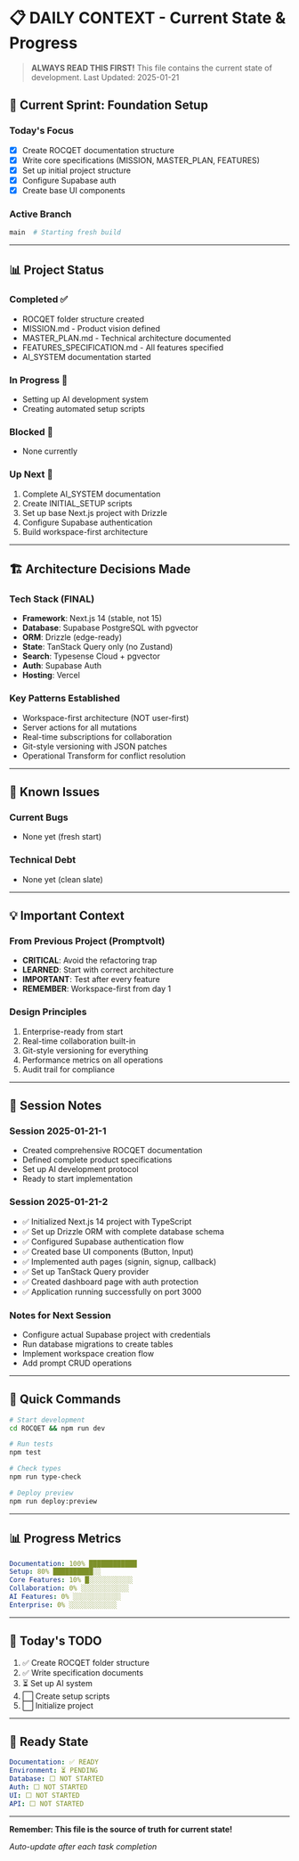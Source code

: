 # 📋 DAILY CONTEXT - Current State & Progress

> **ALWAYS READ THIS FIRST!** This file contains the current state of development.
> Last Updated: 2025-01-21

## 🎯 Current Sprint: Foundation Setup

### Today's Focus
- [x] Create ROCQET documentation structure
- [x] Write core specifications (MISSION, MASTER_PLAN, FEATURES)
- [x] Set up initial project structure
- [x] Configure Supabase auth
- [x] Create base UI components

### Active Branch
```bash
main  # Starting fresh build
```

---

## 📊 Project Status

### Completed ✅
- ROCQET folder structure created
- MISSION.md - Product vision defined
- MASTER_PLAN.md - Technical architecture documented
- FEATURES_SPECIFICATION.md - All features specified
- AI_SYSTEM documentation started

### In Progress 🔄
- Setting up AI development system
- Creating automated setup scripts

### Blocked 🚫
- None currently

### Up Next 📅
1. Complete AI_SYSTEM documentation
2. Create INITIAL_SETUP scripts
3. Set up base Next.js project with Drizzle
4. Configure Supabase authentication
5. Build workspace-first architecture

---

## 🏗️ Architecture Decisions Made

### Tech Stack (FINAL)
- **Framework**: Next.js 14 (stable, not 15)
- **Database**: Supabase PostgreSQL with pgvector
- **ORM**: Drizzle (edge-ready)
- **State**: TanStack Query only (no Zustand)
- **Search**: Typesense Cloud + pgvector
- **Auth**: Supabase Auth
- **Hosting**: Vercel

### Key Patterns Established
- Workspace-first architecture (NOT user-first)
- Server actions for all mutations
- Real-time subscriptions for collaboration
- Git-style versioning with JSON patches
- Operational Transform for conflict resolution

---

## 🐛 Known Issues

### Current Bugs
- None yet (fresh start)

### Technical Debt
- None yet (clean slate)

---

## 💡 Important Context

### From Previous Project (Promptvolt)
- **CRITICAL**: Avoid the refactoring trap
- **LEARNED**: Start with correct architecture
- **IMPORTANT**: Test after every feature
- **REMEMBER**: Workspace-first from day 1

### Design Principles
1. Enterprise-ready from start
2. Real-time collaboration built-in
3. Git-style versioning for everything
4. Performance metrics on all operations
5. Audit trail for compliance

---

## 📝 Session Notes

### Session 2025-01-21-1
- Created comprehensive ROCQET documentation
- Defined complete product specifications
- Set up AI development protocol
- Ready to start implementation

### Session 2025-01-21-2
- ✅ Initialized Next.js 14 project with TypeScript
- ✅ Set up Drizzle ORM with complete database schema
- ✅ Configured Supabase authentication flow
- ✅ Created base UI components (Button, Input)
- ✅ Implemented auth pages (signin, signup, callback)
- ✅ Set up TanStack Query provider
- ✅ Created dashboard page with auth protection
- ✅ Application running successfully on port 3000

### Notes for Next Session
- Configure actual Supabase project with credentials
- Run database migrations to create tables
- Implement workspace creation flow
- Add prompt CRUD operations

---

## 🔗 Quick Commands

```bash
# Start development
cd ROCQET && npm run dev

# Run tests
npm test

# Check types
npm run type-check

# Deploy preview
npm run deploy:preview
```

---

## 📊 Progress Metrics

```yaml
Documentation: 100% ████████████
Setup: 80% ██████████░░
Core Features: 10% █░░░░░░░░░░░
Collaboration: 0% ░░░░░░░░░░░░
AI Features: 0% ░░░░░░░░░░░░
Enterprise: 0% ░░░░░░░░░░░░
```

---

## 🎯 Today's TODO

1. ✅ Create ROCQET folder structure
2. ✅ Write specification documents
3. ⏳ Set up AI system
4. ⬜ Create setup scripts
5. ⬜ Initialize project

---

## 🚦 Ready State

```yaml
Documentation: ✅ READY
Environment: ⏳ PENDING
Database: ⬜ NOT STARTED
Auth: ⬜ NOT STARTED
UI: ⬜ NOT STARTED
API: ⬜ NOT STARTED
```

---

**Remember: This file is the source of truth for current state!**

*Auto-update after each task completion*
